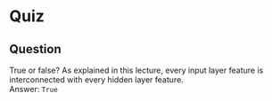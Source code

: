 Quiz
====  

Question
--------  

True or false? As explained in this lecture, every input layer feature is interconnected with every hidden layer feature.  
Answer: `True`  